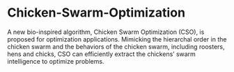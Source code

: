 # Chicken-Swarm-Optimization
A new bio-inspired algorithm, Chicken Swarm Optimization (CSO), is proposed for optimization applications. Mimicking the hierarchal order in the chicken swarm and the behaviors of the chicken swarm, including roosters, hens and chicks, CSO can efficiently extract the chickens’ swarm intelligence to optimize problems.
